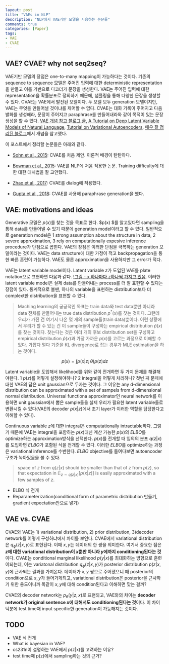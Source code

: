 ```yaml
---
layout: post
title: "VAEs in NLP"
description: "NLP에서 VAE기반 모델을 사용하는 논문들"
comments: true
categories: [Paper]
tags:
- VAE
- CVAE
---
```




## VAE? CVAE? why not seq2seq?

VAE기반 모델의 장점은 one-to-many mapping이 가능하다는 것이다. 기존의 sequence to sequence 모델은 주어진 입력에 대한 deterministic representation을 만들고 이를 기반으로 디코더가 문장을 생성한다. VAE는 주어진 입력에 대한 representation을 확률분포로 정의하기 때문에, 샘플링을 통해 다양한 문장을 생성할 수 있다. CVAE는 VAE에서 발전된 모델이다. 두 모델 모두 generation 모델이지만, VAE는 무엇을 만들어낼 것이냐를 제어할 수 없다. CVAE는 대화 기록이 주어지고 다음 발화를 생성해라, 문장이 주어지고 paraphrase를 만들어내라와 같이 목적이 있는 문장 생성을 할 수 있다. [VAE 개념 참고 블로그 글](https://jaan.io/what-is-variational-autoencoder-vae-tutorial/), [A Tutorial on Deep Latent Variable Models of Natural Language](https://arxiv.org/abs/1812.06834), [Tutorial on Variational Autoencoders](https://arxiv.org/abs/1606.05908), [매우 잘 정리된 블로그](http://ruishu.io/2018/03/14/vae/)에서 개념을 참고했다.

이 포스트에서 정리할 논문들은 아래와 같다.

- [Sohn et al., 2015](https://papers.nips.cc/paper/5775-learning-structured-output-representation-using-deep-conditional-generative-models.pdf): CVAE를 처음 제안. 이론적 배경이 탄탄하다.
- [Bowman et al., 2015](https://arxiv.org/abs/1511.06349): VAE를 NLP에 처음 적용한 논문. Training difficulty에 대한 대한 대처법을 잘 고안했다.

- [Zhao et al., 2017](https://arxiv.org/abs/1703.10960): CVAE를 dialog에 적용했다. 
- [Gupta et al., 2018](https://arxiv.org/abs/1709.05074): CVAE를 사용해 paraphrase generation을 했다.



## VAE: motivations and ideas

Generative 모델은 $p(x)$를 찾는 것을 목표로 한다. $p(x) $를 알고있다면 sampling을 통해 data를 만들어낼 수 있기 때문에 generation model이라고 할 수 있다. 일반적으로 generation model은 1 strong assumption about the structure in data, 2 severe approximation, 3 rely on computationally expesive inference procedure가 단점으로 꼽힌다. VAE의 장점은 이러한 단점을 극복하는 generation 모델이라는 것이다. VAE는 data structure에 대한 가정이 적고 backpropagation을 통한 빠른 훈련이 가능하다. VAE도 물론 approximation을 사용하지만 그 error가 적다. 

VAE는 latent variable model이다. Latent variable $z$가 도입된 VAE를 plate notation으로 표현하면 다음과 같다. [!그림 - x 하나마다 z하나씩 가지고 있음](). 이러한 latent variable model은 실제 data를 만들어내는 process를 더 잘 표현할 수 있다는 장점이 있다. 통계적으로 볼땐, 하나의 variable을 표현하는 distribution보다 더 complext한 distribution을 표현할 수 있다.

> Maching learning의 궁긍적인 목표는 train data와 test data뿐만 아니라 data 전체를 만들어내는 true data distribution $p^*(x)$를 찾는 것이다. 그런데 우리가 가진 건 여기서 나온 몇 개의 sample들(train data)뿐이다. 이런 상황에서 우리가 할 수 있는 건 이 sample들이 구성하는 empirical distribution $\hat{p}(x)$를 찾는 것이다. 찾는다는 것은 여러 개의 후보 distribution set을 구성하고  empirical distribution $\hat{p}(x)$과 가장 가까운 $p(x)$를 고르는 과정으로 이해할 수 있다. 가깝다 멀다 기준을 KL divergence로 잡는 경우가 MLE estimation을 하는 것이다. 

$$
p(x) = \int p(x|z;\theta)p(z)dz
$$

Latent variable을 도입해서 likelihood를 위와 같이 전개하면 두 가지 문제를 해결해야한다. 1 $p(z)$를 어떻게 설정해야하나? 2 integral을 어떻게 처리하나? 첫번 째 문제에 대한 VAE의 답은 unit gaussian으로 두자는 것이다. 그 이유는 any d-dimensional distribution can be approximated with a set of sampels from d-dimensional normal distribution. Universal functiona approximator인 neural network를 이용하면 unit gaussian에서 뽑은 sample들을 실제 우리가 필요한 latent variable들로 변환시킬 수 있다(VAE의 decoder $p(x|z)$에서 초기 layer가 이러한 역할을 담당한다고 이해할 수 있다).

Continuous variable $z$에 대한 integral은 computationally intractable하다. 그렇기 때문에 VAE는 integral을 포함하는 $p(x)$대신 계산 가능한 $p(x)$의 $ELBO$를 optimize하는 approximation방식을 선택한다. $p(x)$를 전개할 때 임의의 분포 $q(z|x)$를 도입하면 $ELBO$가 포함된 식을 전개할 수 있다. 이러한 $ELBO$를 optimize하는 과정은 variational inference를 수반한다. $ELBO$ objective를 들여다보면 autoencoder 구조가 녹아있음을 볼 수 있다.

> space of $z$ from $q(z|x)$ should be smaller than that of $z$ from $p(z)$, so that expectation in $\mathbb{E}_{z \sim q(z|x)}[p(x|z)]$ is easily approximated with a few samples of $z$.

- ELBO 식 전개
- Reparameterization(conditional form of parametric distribution 만들기, gradient expectation안으로 넣기)

## VAE vs. CVAE

CVAE와 VAE는 1) variational distribution, 2) prior distribution, 3)decoder network를 어떻게 구성하냐에서 차이를 보인다. CVAE에서 variational distribution은 $q_\phi(z|x, y)$로 표현된다. 이때 $x, y$는 데이터의 한 쌍을 의미한다. 여기서 중요한 점은 **$z$에 대한 variational distribution이 $x$뿐만 아니라 $y$에까지 conditioning된다는 것**이다. CVAE는 conditional marginal likelihood $p(y|x)$를 최대화하는 방향으로 훈련이되는데, 이는 variatonal distribution $q_\phi(z|x, y)$가 posterior distribution $p(z|x, y)$에 근사되는 결과를 가져온다. 데이터가 $x, y$  쌍으로 주어졌으니 때 posterior의 condition으로 $x, y$가 들어가게되고, variational distribution은 posterior을 근사하기 위한 용도이니까 똑같이 $x, y$에 대해 condition된다고 이해하면 맞는 걸까?

CVAE의 decoder network는 $p_\theta(y|z, x)$로 표현되고, VAE와의 차이는 **decoder network가 original sentence $x$에 대해서도 conditioning된다는 것**이다. 이 차이 덕분에 test time때 input specific한 generation이 가능해지는 것이다. 





## TODO

- VAE 식 전개
- What is bayesian in VAE?
- cs231n이 설명하는 VAE에서 p(z|x)를 고려하는 이유?
- test time때 p(z)에서 sampling하는 것의 근거? 